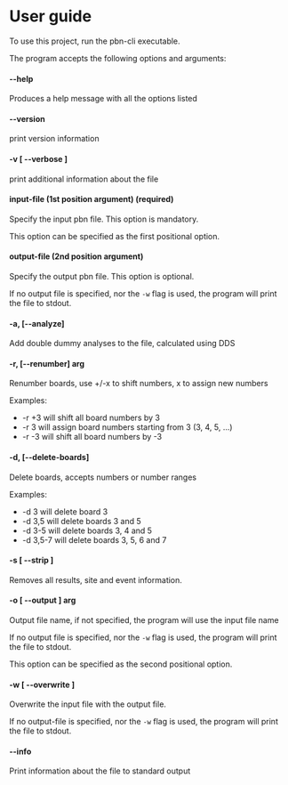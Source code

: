 
# User guide

To use this project, run the pbn-cli executable.

The program accepts the following options and arguments:

####  --help
Produces a help message with all the options listed

#### --version
print version information

#### -v [ --verbose ]
print additional information about the file

#### input-file (1st position argument) (required)
Specify the input pbn file. This option is mandatory.

This option can be specified as the first positional option.

#### output-file (2nd position argument)
Specify the output pbn file. This option is optional.

If no output file is specified, nor the `-w` flag is used, the program will print the file to stdout.

#### -a, [--analyze]

Add double dummy analyses to the file, calculated using DDS

#### -r, [--renumber] arg
Renumber boards, use +/-x to shift numbers, x to assign new numbers

Examples:
- -r +3 will shift all board numbers by 3
- -r 3 will assign board numbers starting from 3 (3, 4, 5, ...)
- -r -3 will shift all board numbers by -3

#### -d, [--delete-boards]
Delete boards, accepts numbers or number ranges

Examples:
- -d 3 will delete board 3
- -d 3,5 will delete boards 3 and 5
- -d 3-5 will delete boards 3, 4 and 5
- -d 3,5-7 will delete boards 3, 5, 6 and 7


#### -s [ --strip ]
Removes all results, site and event information.

#### -o [ --output ] arg
Output file name, if not specified, the
program will use the input file name

If no output file is specified, nor the `-w` flag is used, the program will print the file to stdout.

This option can be specified as the second positional option.

#### -w [ --overwrite ]
Overwrite the input file with the output file.

If no output-file is specified, nor the `-w` flag is used, the program will print the file to stdout.

#### --info
Print information about the file to standard output


